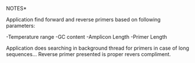NOTES*

Application find forward and reverse primers based on following parameters:

-Temperature range
-GC content
-Amplicon Length
-Primer Length

Application does searching in background thread for primers in case of long sequences... Reverse primer presented is proper revers compliment.


